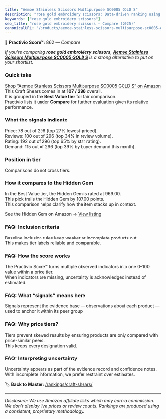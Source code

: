 ```yaml
---
title: "Aemoe Stainless Scissors Multipurpose SC0005 GOLD S"
description: "rose gold embroidery scissors: Data-driven ranking using the Practivio Score™. Positioned by quality, value, demand, findability, momentum."
keywords: ["rose gold embroidery scissors"]
seo_title: "rose gold embroidery scissors — Compare (2025)"
canonicalURL: "/products/aemoe-stainless-scissors-multipurpose-sc0005-gold-s-B09KYJ27BQ/"
---
```


**🛒 Practivio Score™:** 862 — _Compare_


*If you're comparing **rose gold embroidery scissors**, **[Aemoe Stainless Scissors Multipurpose SC0005 GOLD S](https://www.amazon.com/dp/B09KYJ27BQ?tag=practivio-20)** is a strong alternative to put on your shortlist.*
### Quick take
[Shop “Aemoe Stainless Scissors Multipurpose SC0005 GOLD S” on Amazon](https://www.amazon.com/dp/B09KYJ27BQ?tag=practivio-20)
This Craft Shears comes in at **107 / 296** overall.  
It is grouped in the **Best Value tier** for fair comparison.  
Practivio lists it under **Compare** for further evaluation given its relative performance.

### What the signals indicate
Price: 78 out of 296 (top 27% lowest-priced).  
Reviews: 100 out of 296 (top 34% in review volume).  
Rating: 192 out of 296 (top 65% by star rating).  
Demand: 115 out of 296 (top 39% by buyer demand this month).

### Position in tier
Comparisons do not cross tiers.

### How it compares to the Hidden Gem
In the Best Value tier, the Hidden Gem is rated at 969.00.  
This pick trails the Hidden Gem by 107.00 points.  
This comparison helps clarify how the item stacks up in context.  

See the Hidden Gem on Amazon → [View listing](https://www.amazon.com/dp/B07TT1SFYL?tag=practivio-20)

### FAQ: Inclusion criteria
Baseline inclusion rules keep weaker or incomplete products out.  
This makes tier labels reliable and comparable.

### FAQ: How the score works
The Practivio Score™ turns multiple observed indicators into one 0–100 value within a price tier.  
When indicators are missing, uncertainty is acknowledged instead of estimated.

### FAQ: What “signals” means here
Signals represent the evidence base — observations about each product — used to anchor it within its peer group.

### FAQ: Why price tiers?
Tiers prevent skewed results by ensuring products are only compared with price-similar peers.  
This keeps every designation valid.

### FAQ: Interpreting uncertainty
Uncertainty appears as part of the evidence record and confidence notes.  
With incomplete information, we prefer restraint over estimates.

<!-- Missing template for Compare/CompareWithinPriceClass -->


🏷️ **Back to Master:** [/rankings/craft-shears/](/rankings/craft-shears/)

---
_Disclosure: We use Amazon affiliate links which may earn a commission. We don’t display live prices or review counts. Rankings are produced using a consistent, proprietary methodology._
